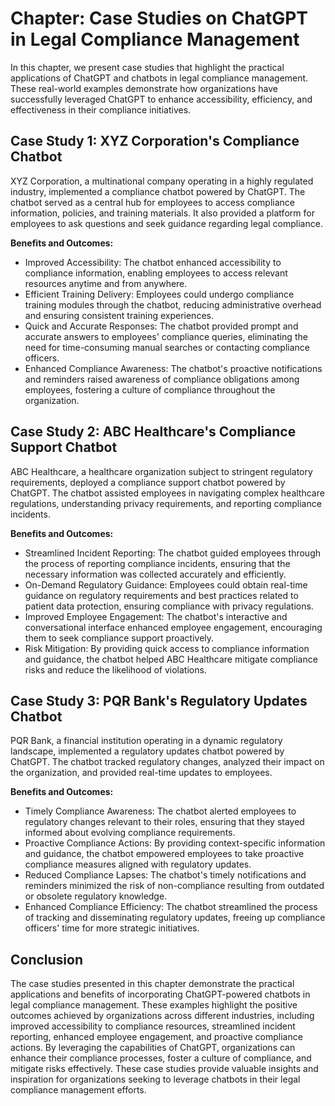 Chapter: Case Studies on ChatGPT in Legal Compliance Management
===============================================================

In this chapter, we present case studies that highlight the practical applications of ChatGPT and chatbots in legal compliance management. These real-world examples demonstrate how organizations have successfully leveraged ChatGPT to enhance accessibility, efficiency, and effectiveness in their compliance initiatives.

Case Study 1: XYZ Corporation's Compliance Chatbot
--------------------------------------------------

XYZ Corporation, a multinational company operating in a highly regulated industry, implemented a compliance chatbot powered by ChatGPT. The chatbot served as a central hub for employees to access compliance information, policies, and training materials. It also provided a platform for employees to ask questions and seek guidance regarding legal compliance.

**Benefits and Outcomes:**

* Improved Accessibility: The chatbot enhanced accessibility to compliance information, enabling employees to access relevant resources anytime and from anywhere.
* Efficient Training Delivery: Employees could undergo compliance training modules through the chatbot, reducing administrative overhead and ensuring consistent training experiences.
* Quick and Accurate Responses: The chatbot provided prompt and accurate answers to employees' compliance queries, eliminating the need for time-consuming manual searches or contacting compliance officers.
* Enhanced Compliance Awareness: The chatbot's proactive notifications and reminders raised awareness of compliance obligations among employees, fostering a culture of compliance throughout the organization.

Case Study 2: ABC Healthcare's Compliance Support Chatbot
---------------------------------------------------------

ABC Healthcare, a healthcare organization subject to stringent regulatory requirements, deployed a compliance support chatbot powered by ChatGPT. The chatbot assisted employees in navigating complex healthcare regulations, understanding privacy requirements, and reporting compliance incidents.

**Benefits and Outcomes:**

* Streamlined Incident Reporting: The chatbot guided employees through the process of reporting compliance incidents, ensuring that the necessary information was collected accurately and efficiently.
* On-Demand Regulatory Guidance: Employees could obtain real-time guidance on regulatory requirements and best practices related to patient data protection, ensuring compliance with privacy regulations.
* Improved Employee Engagement: The chatbot's interactive and conversational interface enhanced employee engagement, encouraging them to seek compliance support proactively.
* Risk Mitigation: By providing quick access to compliance information and guidance, the chatbot helped ABC Healthcare mitigate compliance risks and reduce the likelihood of violations.

Case Study 3: PQR Bank's Regulatory Updates Chatbot
---------------------------------------------------

PQR Bank, a financial institution operating in a dynamic regulatory landscape, implemented a regulatory updates chatbot powered by ChatGPT. The chatbot tracked regulatory changes, analyzed their impact on the organization, and provided real-time updates to employees.

**Benefits and Outcomes:**

* Timely Compliance Awareness: The chatbot alerted employees to regulatory changes relevant to their roles, ensuring that they stayed informed about evolving compliance requirements.
* Proactive Compliance Actions: By providing context-specific information and guidance, the chatbot empowered employees to take proactive compliance measures aligned with regulatory updates.
* Reduced Compliance Lapses: The chatbot's timely notifications and reminders minimized the risk of non-compliance resulting from outdated or obsolete regulatory knowledge.
* Enhanced Compliance Efficiency: The chatbot streamlined the process of tracking and disseminating regulatory updates, freeing up compliance officers' time for more strategic initiatives.

Conclusion
----------

The case studies presented in this chapter demonstrate the practical applications and benefits of incorporating ChatGPT-powered chatbots in legal compliance management. These examples highlight the positive outcomes achieved by organizations across different industries, including improved accessibility to compliance resources, streamlined incident reporting, enhanced employee engagement, and proactive compliance actions. By leveraging the capabilities of ChatGPT, organizations can enhance their compliance processes, foster a culture of compliance, and mitigate risks effectively. These case studies provide valuable insights and inspiration for organizations seeking to leverage chatbots in their legal compliance management efforts.
